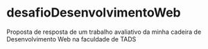 # desafioDesenvolvimentoWeb
Proposta de resposta de um trabalho avaliativo da minha cadeira de Desenvolvimento Web na faculdade de TADS
